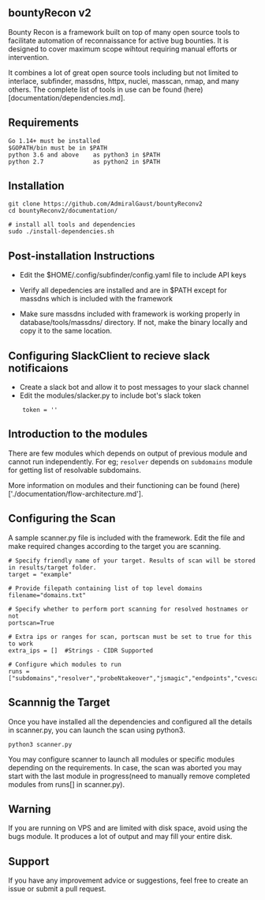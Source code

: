 ## bountyRecon v2

Bounty Recon is a framework built on top of many open source tools to facilitate automation of reconnaissance for active bug bounties. It is designed to cover maximum scope wihtout requiring manual efforts or intervention.

It combines a lot of great open source tools including but not limited to interlace, subfinder, massdns, httpx, nuclei, masscan, nmap, and many others. The complete list of tools in use can be found (here)[documentation/dependencies.md].

## Requirements

```
Go 1.14+ must be installed
$GOPATH/bin must be in $PATH 
python 3.6 and above 	as python3 in $PATH
python 2.7 				as python2 in $PATH
```

## Installation

```
git clone https://github.com/AdmiralGaust/bountyReconv2
cd bountyReconv2/documentation/

# install all tools and dependencies
sudo ./install-dependencies.sh
```

## Post-installation Instructions

* Edit the $HOME/.config/subfinder/config.yaml file to include API keys

* Verify all depedencies are installed and are in $PATH except for massdns which is included with the framework

* Make sure massdns included with framework is working properly in database/tools/massdns/ directory. If not, make the binary locally and copy it to the same location.


## Configuring SlackClient to recieve slack notificaions

* Create a slack bot and allow it to post messages to your slack channel
* Edit the modules/slacker.py to include bot's slack token

```
	token = ''
```

## Introduction to the modules

There are few modules which depends on output of previous module and cannot run independently. For eg; `resolver` depends on `subdomains` module for getting list of resolvable subdomains.

More information on modules and their functioning can be found (here)['./documentation/flow-architecture.md'].

## Configuring the Scan

A sample scanner.py file is included with the framework. Edit the file and make required changes according to the target you are scanning.

```
# Specify friendly name of your target. Results of scan will be stored in results/target folder.
target = "example"

# Provide filepath containing list of top level domains
filename="domains.txt"

# Specify whether to perform port scanning for resolved hostnames or not
portscan=True

# Extra ips or ranges for scan, portscan must be set to true for this to work
extra_ips = []	#Strings - CIDR Supported

# Configure which modules to run
runs = ["subdomains","resolver","probeNtakeover","jsmagic","endpoints","cvescan","favfreak","bugs","dirfuzz","portscan","brutespray"]
```

## Scannnig the Target

Once you have installed all the dependencies and  configured all the details in scanner.py, you can launch the scan using python3.

```
python3 scanner.py
```

You may configure scanner to launch all modules or specific modules depending on the requirements. In case, the scan was aborted you may start with the last module in progress(need to manually remove completed modules from runs[] in scanner.py). 

## Warning

If you are running on VPS and are limited with disk space, avoid using the bugs module. It produces a lot of output and may fill your entire disk.

## Support

If you have any improvement advice or suggestions, feel free to create an issue or submit a pull request.